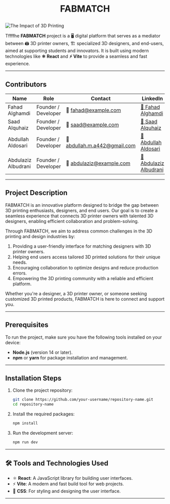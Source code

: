 # <p align="center">**FABMATCH**</p>

![The Impact of 3D Printing](./src/assets/The-Impact-of-3D-Printing-on-Manufacturing-and-Design-Industries.gif)

Tffffhe **FABMATCH** project is a 🖥️ digital platform that serves as a mediator between 🖨️ 3D printer owners, 🏗️ specialized 3D designers, and end-users, aimed at supporting students and innovators. It is built using modern technologies like **⚛️ React** and **⚡ Vite** to provide a seamless and fast experience.

---

## Contributors

| Name                 | Role               | Contact              | LinkedIn                             |
|----------------------|--------------------|----------------------|--------------------------------------|
| Fahad Alghamdi       | Founder / Developer | 📧 fahad@example.com    | [🔗 Fahad Alghamdi](https://www.linkedin.com/in/fahad-alghamdi-a91969246/) |
| Saad Alquhaiz        | Founder / Developer  | 📧 saad@example.com     | [🔗 Saad Alquhaiz](https://www.linkedin.com/in/saad-alquhaiz-a2988726b/)   |
| Abdullah Aldosari    | Founder / Developer | 📧 abdullah.m.a442@gmail.com | [🔗 Abdullah Aldosari](https://www.linkedin.com/in/abdullah-al-dossary-679a07259/) |
| Abdulaziz Albudrani  | Founder / Developer  | 📧 abdulaziz@example.com | [🔗 Abdulaziz Albudrani](https://linkedin.com/in/abdulaziz-albudrani) |

---

## Project Description

FABMATCH is an innovative platform designed to bridge the gap between 3D printing enthusiasts, designers, and end users. Our goal is to create a seamless experience that connects 3D printer owners with talented 3D designers, enabling efficient collaboration and problem-solving.

Through FABMATCH, we aim to address common challenges in the 3D printing and design industries by:
1. Providing a user-friendly interface for matching designers with 3D printer owners.
2. Helping end users access tailored 3D printed solutions for their unique needs.
3. Encouraging collaboration to optimize designs and reduce production errors.
4. Empowering the 3D printing community with a reliable and efficient platform.

Whether you're a designer, a 3D printer owner, or someone seeking customized 3D printed products, FABMATCH is here to connect and support you.

---

## Prerequisites

To run the project, make sure you have the following tools installed on your device:

- **Node.js** (version 14 or later).
- **npm** or **yarn** for package installation and management.

---

## Installation Steps

1. Clone the project repository:
   ```bash
   git clone https://github.com/your-username/repository-name.git
   cd repository-name
   ```

2. Install the required packages:
   ```bash
   npm install
   ```

3. Run the development server:
   ```bash
   npm run dev
   ```

---

## 🛠️ Tools and Technologies Used

- ⚛️ **React**: A JavaScript library for building user interfaces.
- ⚡ **Vite**: A modern and fast build tool for web projects.
- 🎨 **CSS**: For styling and designing the user interface.

---

